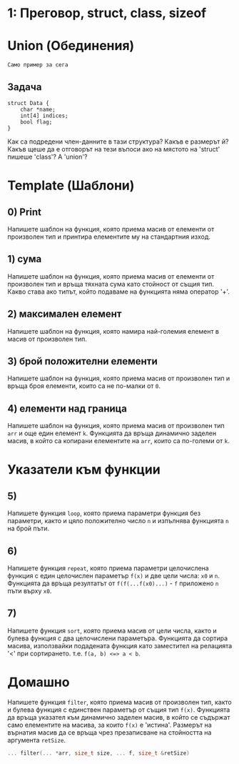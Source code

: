 # 1: Преговор, struct, class, sizeof

# Union (Обединения)
    Само пример за сега
    
## Задача

```
struct Data {
    char *name;
    int[4] indices;
    bool flag;
}
```

Как са подредени член-данните в тази структура? Какъв е размерът й? Какъв щеше да е отговорът на тези въпоси ако на мястото на 'struct' пишеше 'class'? А 'union'?

# Template (Шаблони)

## 0) Print

Напишете шаблон на функция, която приема масив от елементи от произволен тип и принтира елементите му на стандартния изход.

## 1) сума

Напишете шаблон на функция, която приема масив от елементи от произволен тип и връща тяхната сума като стойност от същия тип. 
Какво става ако типът, който подаваме на функцията няма оператор '+'.

## 2) максимален елемент

Напишете шаблон на функция, която намира най-големия елемент в масив от произволен тип.

## 3) брой положителни елементи

Напишете шаблон на функция, която приема масив от произволен тип и връща броя елементи, които са не по-малки от `0`.

## 4) елементи над граница

Напишете шаблон на функция, която приема масив от произволен тип `arr` и още един елемент `k`. Функцията да връща динамично заделен масив, в който са копирани елементите на `arr`, които са по-големи от `k`.

# Указатели към функции

## 5) 
Напишете функция `loop`, която приема параметри функция без параметри, както и цяло положително число `n` и изпълнява функцията `n` на брой пъти.
## 6) 
Напишете функция `repeat`, която приема параметри целочислена функция с един целочислен параметър `f(x)` и две цели числа: `x0` и `n`. Функцията да връща резултатът от `f(f(...f(x0)...)` - `f` приложено `n` пъти върху `x0`.

## 7) 
Напишете функция `sort`, която приема масив от цели числа, както и булева функция с два целочислени параметъра. Функцията да сортира масива, използвайки подадената функция като заместител на релацията '<' при сортирането. т.е. `f(a, b) <=> a < b`.

# Домашно

Напишете функция `filter`, която приема масив от произволен тип, както и булева функция с единствен параметър от същия тип `f(x)`. Функцията да връща указател към динамично заделен масив, в който се съдържат само елементите на масива, за които `f(x)` е 'истина'. Размерът на върнатия масив да се връща чрез презаписване на стойността на аргумента `retSize`.
```cpp
... filter(... *arr, size_t size, ... f, size_t &retSize)
```

